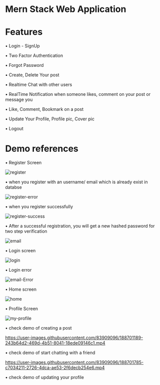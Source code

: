 # Mern Stack Web Application
# Features
• Login - SignUp 

• Two Factor Authentication

• Forgot Password

• Create, Delete Your post

• Realtime Chat with other users

• RealTime Notification when someone likes, comment on your post or message you

• Like, Comment, Bookmark on a post

• Update Your Profile, Profile pic, Cover pic

• Logout

# Demo references
 • Register Screen 

![register](https://user-images.githubusercontent.com/83909096/188693024-bfd16e2b-4c5c-42a9-8451-925485ff9c62.jpg)

 • when you register with an username/ email which is already exist in databse

![register-error](https://user-images.githubusercontent.com/83909096/188693386-358a739e-18a4-4330-9801-e85cfcf3988c.jpg)

 • when you register successfully
 
 ![register-success](https://user-images.githubusercontent.com/83909096/188694522-1433e8be-64b8-46cf-922d-b718f0cf10be.jpg)
 
 • After a successful registration, you will get a new hashed password for two step verification
 
 ![email](https://user-images.githubusercontent.com/83909096/188695440-808af9b7-f394-4792-896f-dd2e7570638c.jpg)
 
 • Login screen
 
 ![login](https://user-images.githubusercontent.com/83909096/188695158-a98841c6-a909-4c9f-8f1b-28825507de21.jpg)

 • Login error
 
 ![email-Error](https://user-images.githubusercontent.com/83909096/188695243-4a065204-367e-44e1-94fb-26e227702967.jpg)

 • Home screen
 
 ![home](https://user-images.githubusercontent.com/83909096/188695556-dfaf6a20-1958-4246-87c2-5e60d6c6c656.jpg)

• Profile Screen

![my-profile](https://user-images.githubusercontent.com/83909096/188695620-80d5d58b-1fca-4d6c-9dfd-b1035db43f3e.jpg)

• check demo of creating a post

https://user-images.githubusercontent.com/83909096/188701189-243b64d2-469d-4b51-8041-18ede09146c1.mp4

• check demo of start chatting with a friend

https://user-images.githubusercontent.com/83909096/188701785-c7034211-2726-4dca-ae53-2f6decb254e6.mp4

• check demo of updating your profile







